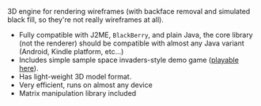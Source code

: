 3D engine for rendering wireframes (with backface removal and simulated black fill, so they're not really wireframes at all).

  * Fully compatible with J2ME, `BlackBerry`, and plain Java, the core library (not the renderer) should be compatible with almost any Java variant (Android, Kindle platform, etc...)
  * Includes simple sample space invaders-style demo game ([playable here](http://wanderinggames.com/tiki-index.php?page=3DLite::play)).
  * Has light-weight 3D model format.
  * Very efficient, runs on almost any device
  * Matrix manipulation library included

